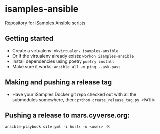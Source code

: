 # isamples-ansible
Repository for iSamples Ansible scripts

## Getting started
* Create a virtualenv:
`mkvirtualenv isamples-ansible`
* Or if the virtualenv already exists:
`workon isamples-ansible`
* Install dependencies using poetry
`poetry install`
* Make sure it works:
`ansible all -m ping --ask-pass`

## Making and pushing a release tag
* Have your iSamples Docker git repo checked out with all the submodules somewhere, then:
`python create_release_tag.py <PATH>`
  
## Pushing a release to mars.cyverse.org:
`ansible-playbook site.yml -i hosts -u <user> -K`